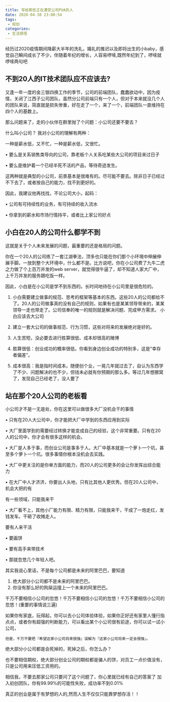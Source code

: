 ```yaml
---
title: 写给那些正在遭受公司PUA的人
date: 2020-04-30 23:00:54
tags:
 - 规划 
categories:
 - 生活感悟
---
```



经历过2020疫情期间降薪大半年的洗礼，婚礼的推迟以及即将出生的小baby，感觉自己瞬间成长了不少，伴随着年纪的增长，人容易啰嗦,既然年纪到了，啰嗦就啰嗦两句吧

## 不到20人的IT技术团队应不应该去?

又逢一年一度的金三银四换工作的季节，公司的前端团队，蠢蠢欲动中，因为疫情，关闭了江西子公司团队，虽然分公司前端只有一个人，但对于本来就没几个人的团队来说，简直就是损失惨重，好在走了一个，来了一个，前端团队一直维持在四个人的基数上。

那么问题来了，走的小伙伴在群里抛了个问题：小公司还要不要去？

什么叫小公司？
我对小公司的理解有两种：

一种是薪水低，又不忙，一种是薪水低，又很忙。

• 要么是关系销售类导向的公司，靠老板个人关系吃某些大公司的项目来过日子

• 要么是维护着一个已经半死不活的产品，等待奇迹发生。

这两种就是典型的小公司，前景基本是很难有的。尽可能不要去。除非日子已经过不下去了，或者按自己的能力，找不到更好的。

因此，我建议他再找找，不论公司大小，起码：

• 公司有可持续性的业务，有可持续的收入流水

• 你拿到的薪水和市场行情持平，或者比上家公司好点

## 小白在20人的公司什么都学不到

这就是关于个人未来发展的问题，最重要的还是格局的问题。

你在一个20人的公司练了一套江湖拳法，顶多也只能在你们那个小环境中伸展伸展手脚。一放到整个大环境中，什么都不是。比方说吧，你在小公司费了九牛二虎之力做了个上百万并发的web server，就觉得很牛逼了，却不知道人家大厂中，上千万并发的服务跟吃饭一样。

因此，小白是在小公司是学不到东西的。长时间地待在小公司里是很危险的。

1. 小白需要建立做事的规范、思考的框架等基本的东西。这些20人的公司都给不了。20人的公司做事真的没有自己的规则，如果有也是某某领导带来的，某某领导一走也带走了。公司信奉的唯一的规则就是解决问题、完成甲方需求。
小白应该去大公司

2. 建立一套大公司的做事规范、行为习惯，这些对将来的发展绝对是好的。

3. 人生苦短，没必要去进行胜算很低、成本却很高的赌博

4. 胜算很低：创业成功的概率很低。你看到身边创业成功的特别多，这是“幸存者偏差”。

5. 成本很高：我是指时间成本。随便创个业，一晃几年就过去了，自认为东西学了不少、问题解决的也不少，但钱未必就有你预期的那么多。等过几年想挪窝了，发现自己已经老了，没人要了

## 站在那个20人公司的老板看

小公司才不是一无是处，你在这里可以做很多大厂没机会干的事情

• 只有在20人大公司中，你才能把大厂中学到的东西应用到实际

• 大厂里面学到的需要经过转换才能变成自己的经验，这个非常重要。只有在20人的公司中，你才会有很多这样的机会。

• 大厂是人多于事，而创业公司是事多于人。大厂中基本就是一个萝卜一个坑，甚至多个萝卜一个坑。很多事情你根本没机会去实践。

• 大厂中更关注的是你单方面的能力，而20人的公司更多的会让你发挥出综合能力

• 在大厂中人才济济，你要出人头地，只有比其他人更优秀。但在20人公司中，机会大把的有

有一些领域，只能我来干

• 大厂看不上，其他小厂能力有限、精力有限，只能我来干，干成了一炮走红，发钱发车。干砸了收摊走人。

要有人来干活

• 要画饼

• 要有高手来带技术

• 那就忽悠几个年轻人吧。


其实我说心里话，不是每个公司都是未来的阿里巴巴，要知道

1.  绝大部分小公司都不是未来的阿里巴巴。
2.  你没有那么好的狗屎运撞上一个未来的阿里巴巴。

千万不要相信小公司的忽悠！千万不要相信小公司的忽悠！千万不要相信小公司的忽悠！(重要的事情说三遍)

如果你有家底，玩得起，你可以去小公司体验体验，如果你正好还有家里人懂行指点点，或者你有超强的判断能力，可以看出某个小公司很有前途，你可以试一试小公司，

```但是，千万不要把『希望这家小公司将来很强』误解为『这家小公司将来一定会很强』。```

绝大部分小公司都是会死掉的，死掉之后，你怎么办？

也不要相信期权，绝大部分创业公司的期权都是骗人的饼，对员工一点价值没有，只是公司用来压低工资用的。

相信我，不要去那家公司只要问了这个问题了，你心里就已经有自己的答案了
加入初创团队，你有99.99%的可能性失败，成功率不到0.01%

真正的创业是属于有梦想的人的,然而人生不仅仅只能靠梦想存活！！
